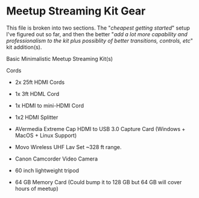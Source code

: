 # Meetup Streaming Kit Gear

This file is broken into two sections. The "*cheapest getting started*" setup I've figured out so far, and then the better "*add a lot more capability and professionalism to the kit plus possiblity of better transitions, controls, etc*" kit addition(s).

Basic Minimalistic Meetup Streaming Kit(s)

Cords

* 2x 25ft HDMI Cords
* 1x 3ft HDML Cord
* 1x HDMI to mini-HDMI Cord
* 1x2 HDMI Splitter



* AVermedia Extreme Cap HDMI to USB 3.0 Capture Card (Windows + MacOS + Linux Support)
* Movo Wireless UHF Lav Set ~328 ft range.
* Canon Camcorder Video Camera
* 60 inch lightweight tripod
* 64 GB Memory Card (Could bump it to 128 GB but 64 GB will cover hours of meetup)
